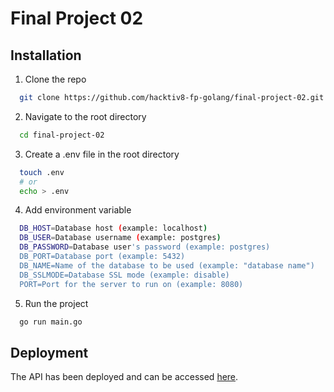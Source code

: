 # Final Project 02

## Installation
1. Clone the repo
```sh
  git clone https://github.com/hacktiv8-fp-golang/final-project-02.git
```
2. Navigate to the root directory
```sh
  cd final-project-02
```
3. Create a .env file in the root directory
```sh
  touch .env
  # or
  echo > .env
```
4. Add environment variable
```sh
  DB_HOST=Database host (example: localhost)
  DB_USER=Database username (example: postgres)
  DB_PASSWORD=Database user's password (example: postgres)
  DB_PORT=Database port (example: 5432)
  DB_NAME=Name of the database to be used (example: "database name")
  DB_SSLMODE=Database SSL mode (example: disable)
  PORT=Port for the server to run on (example: 8080)
```
5. Run the project
```sh
  go run main.go
```

## Deployment
The API has been deployed and can be accessed [here](https://final-project-02-production.up.railway.app/).